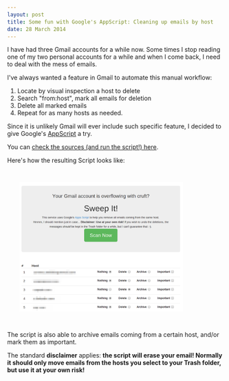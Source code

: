 ```yaml
---
layout: post
title: Some fun with Google's AppScript: Cleaning up emails by host
date: 28 March 2014
---
```


I have had three Gmail accounts for a while now. Some times I stop
reading one of my two personal accounts for a while and when I come
back, I need to deal with the mess of emails.

I've always wanted a feature in Gmail to automate this manual workflow:

1. Locate by visual inspection a host to delete
2. Search "from:host", mark all emails for deletion
3. Delete all marked emails
4. Repeat for as many hosts as needed.

Since it is unlikely Gmail will ever include such specific feature, I
decided to give Google's
[AppScript](https://developers.google.com/apps-script/) a try.

You can [check the sources (and run the script!) here](https://script.google.com/d/12ONoFC4Cg05GQI1Q1Y8G50AfWk3wvdmkanTryZ6KndbAdt_l7GGYWqBZ/edit?usp=sharing).

Here's how the resulting Script looks like:

<div class="align_center" style="padding: 2em;">
  <img style="max-width: 85%;" src="/images/gmail-sweeper.png" title="Gmail Sweeper" alt="Gmail Sweeper Screenshot" />
</div>

The script is also able to archive emails coming from a certain host,
and/or mark them as important.

The standard <strong>disclaimer</strong> applies: <strong>the script
will erase your email! Normally it should only move emails from the
hosts you select to your Trash folder, but use it at your own
risk!</strong>
